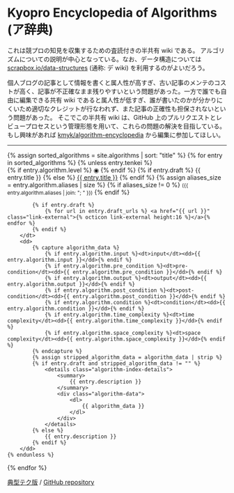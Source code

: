 # Kyopro Encyclopedia of Algorithms (ア辞典)

これは競プロの知見を収集するための査読付きの半共有 wiki である。
アルゴリズムについての説明が中心となっている。なお、データ構造については [scrapbox.io/data-structures](https://scrapbox.io/data-structures/) (通称: デ wiki) を利用するのがよいだろう。

個人ブログの記事として情報を書くと属人性が高すぎ、古い記事のメンテのコストが高く、記事が不正確なまま残りやすいという問題があった。一方で誰でも自由に編集できる共有 wiki であると属人性が低すぎ、誰が書いたのかが分かりにくいため適切なクレジットが行なわれず、また記事の正確性も担保されないという問題があった。
そこでこの半共有 wiki は、GitHub 上のプルリクエストとレビュープロセスという管理形態を用いて、これらの問題の解決を目指している。
もし興味があれば [kmyk/algorithm-encyclopedia](https://github.com/kmyk/algorithm-encyclopedia) から編集に参加してほしい。

<hr>

<dl>
{% assign sorted_algorithms = site.algorithms | sort: "title" %}
{% for entry in sorted_algorithms %}
    {% unless entry.tenkei %}
        <dt>
            {% if entry.algorithm.level %}
                <span style="font-style: normal;" class="rating-color-{{ entry.algorithm.level }}">&#x25C9;</span>
            {% endif %}
            {% if entry.draft %}
                {{ entry.title }}
            {% else %}
                <a href="{{ entry.url | relative_url }}">{{ entry.title }}</a>
            {% endif %}
            {% assign aliases_size = entry.algorithm.aliases | size %}
            {% if aliases_size != 0 %}
                <small>({{ entry.algorithm.aliases | join: "; " }})</small>
            {% endif %}

            {% if entry.draft %}
                {% for url in entry.draft_urls %} <a href="{{ url }}" class="link-external">{% octicon link-external height:16 %}</a>{% endfor %}
            {% endif %}
        </dt>
        <dd>
            {% capture algorithm_data %}
                {% if entry.algorithm.input %}<dt>input</dt><dd>{{ entry.algorithm.input }}</dd>{% endif %}
                {% if entry.algorithm.pre_condition %}<dt>pre-condition</dt><dd>{{ entry.algorithm.pre_condition }}</dd>{% endif %}
                {% if entry.algorithm.output %}<dt>output</dt><dd>{{ entry.algorithm.output }}</dd>{% endif %}
                {% if entry.algorithm.post_condition %}<dt>post-condition</dt><dd>{{ entry.algorithm.post_condition }}</dd>{% endif %}
                {% if entry.algorithm.condition %}<dt>condition</dt><dd>{{ entry.algorithm.condition }}</dd>{% endif %}
                {% if entry.algorithm.time_complexity %}<dt>time complexity</dt><dd>{{ entry.algorithm.time_complexity }}</dd>{% endif %}
                {% if entry.algorithm.space_complexity %}<dt>space complexity</dt><dd>{{ entry.algorithm.space_complexity }}</dd>{% endif %}
            {% endcapture %}
            {% assign stripped_algorithm_data = algorithm_data | strip %}
            {% if entry.draft and stripped_algorithm_data != "" %}
                <details class="algorithm-index-details">
                    <summary>
                        {{ entry.description }}
                    </summary>
                    <div class="algorithm-data">
                        <dl>
                            {{ algorithm_data }}
                        </dl>
                    </div>
                </details>
            {% else %}
                {{ entry.description }}
            {% endif %}
        </dd>
    {% endunless %}
{% endfor %}
</dl>

<div class="footer-links">
    <a href="{{ "/tenkei" | relative_url }}">典型テク版</a> /
    <a href="{{ site.github.repository_url }}">GitHub repository</a>
</div>
